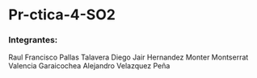 # Pr-ctica-4-SO2
### Integrantes:
Raul Francisco Pallas Talavera
Diego Jair Hernandez Monter
Montserrat Valencia Garaicochea
Alejandro Velazquez Peña
